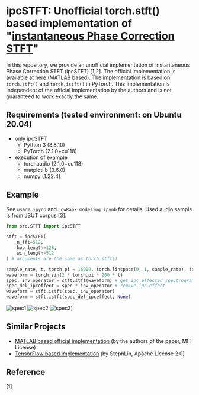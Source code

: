 # ipcSTFT: Unofficial torch.stft() based implementation of "[instantaneous Phase Correction STFT](http://contents.acoust.ias.sci.waseda.ac.jp/publications/IEEE/2018/icassp-yatabe2-2018apr.pdf)"

In this repository, we provide an unofficial implementation of instantaneous Phase Correction STFT (ipcSTFT) [1,2]. The official implementation is available at [here](https://codeocean.com/capsule/1906064/tree/v1) (MATLAB based). The implementation is based on `torch.stft()` and `torch.istft()` in PyTorch. This implementation is independent of the official implementation by the authors and is not guaranteed to work exactly the same.

## Requirements (tested environment: on Ubuntu 20.04)
- only ipcSTFT
    - Python 3 (3.8.10)
    - PyTorch (2.1.0+cu118)
- execution of example
    - torchaudio (2.1.0+cu118)
    - matplotlib (3.6.0)
    - numpy (1.22.4)


## Example
See `usage.ipynb` and `LowRank_modeling.ipynb` for details. Used audio sample is from JSUT corpus [3].

```python
from src.STFT import ipcSTFT

stft = ipcSTFT(
    n_fft=512,
    hop_length=128,
    win_length=512
) # arguments are the same as torch.stft()

sample_rate, t, torch.pi = 16000, torch.linspace(0, 1, sample_rate), torch.acos(torch.zeros(1)).item() * 2
waveform = torch.sin(2 * torch.pi * 200 * t)
spec, inv_operator = stft.stft(waveform) # get ipc effected spectrogram and inverse operator
spec_del_ipceffect = spec * inv_operator # remove ipc effect
waveform = stft.istft(spec, inv_operator)
waveform = stft.istft(spec_del_ipceffect, None)
```
![spec1](https://github.com/i17oonaka-h/ipcSTFT_python/sample/JSUT_BASIC5000_0001_1.png)
![spec2](https://github.com/i17oonaka-h/ipcSTFT_python/sample/JSUT_BASIC5000_0001_2.png)
![spec3](https://github.com/i17oonaka-h/ipcSTFT_python/sample/JSUT_BASIC5000_0001_3.png))

## Similar Projects
- [MATLAB based official implementation](https://codeocean.com/capsule/1906064/tree/v1) (by the authors of the paper, MIT License)
- [TensorFlow based implementation](https://github.com/StephLin/wipctv/tree/master) (by StephLin, Apache License 2.0)

## Reference
[1] 